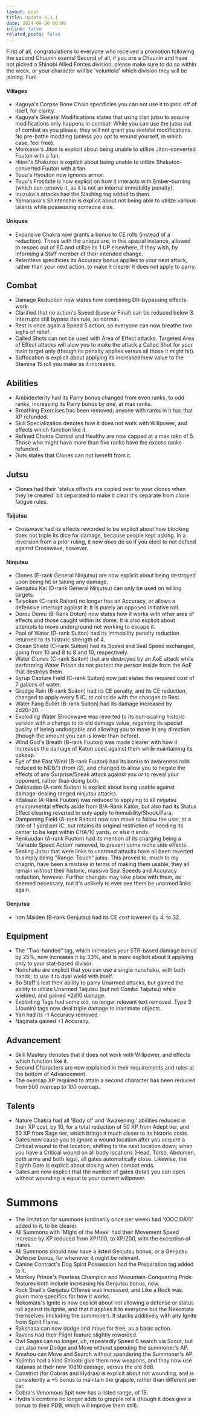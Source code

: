 ```yaml
---
layout: post
title: Update 3.3.1
date: 2024-09-20 00:00
inline: false
related_posts: false
---
```


First of all, congratulations to everyone who received a promotion following the second Chuunin exams!  Second of all, if you *are* a Chuunin and have not picked a Shinobi Allied Forces division, please make sure to do so within the week, or your character will be 'voluntold' which division they will be joining.  Fun!


#### Villages
 - Kaguya's Corpse Bone Chain specificies you can not use it to proc off of itself, for clarity.
 - Kaguya's Skeletal Modifications states that using clan jutsu to acquire modifications only happens in combat: While you can use the jutsu out of combat as you please, they will not grant you skeletal modifications.  No pre-battle modding (unless you opt to wound yourself, in which case, feel free).
 - Monkasei's Jiton is explicit about being unable to utilize Jiton-converted Fuuton with a fan.
 - Hitori's Shakuton is explicit about being unable to utilize Shakuton-converted Fuuton with a fan.
 - Touu's Hyouton now ignores armor.
 - Touu's Frostbite is now explicit on how it interacts with Ember-burning (which can remove it, as it is not an internal immobility penalty).
 - Inuzuka's attacks had the Slashing tag added to them.
 - Yamanaka's Shintenshin is explicit about not being able to utilize various talents while possessing someone else.

#### Uniques 
 - Expansive Chakra now grants a bonus to CE rolls (instead of a reduction).  Those with the unique are, in this special instance, allowed to respec out of EC and utilize its 1 UP elsewhere, if they wish, by informing a Staff member of their intended change.
 - Relentless specificies its Accuracy bonus applies to your next attack, rather than your next action, to make it clearer it does not apply to parry.

## Combat
 - Damage Reduction now states how combining DR-bypassing effects work.
 - Clarified that no action's Speed (base *or* Final) can be reduced below 3.  Interrupts still bypass this rule, as normal.
 - Rest is once again a Speed 5 action, so everyone can now breathe *two* sighs of relief.
 - Called Shots can not be used with Area of Effect attacks. Targeted Area of Effect attacks will alow you to make the attack a Called Shot for your main target only (though its penalty applies versus all those it might hit).
 - Suffocation is explicit about applying its increased/new value to the Stamina 15 roll you make as it increases.

## Abilities
 - Ambidexterity had its Parry bonus changed from even ranks, to odd ranks, increasing its Parry bonus by one, at max ranks.
 - Breathing Exercises has been removed; anyone with ranks in it has that XP refunded.
 - Skill Specialization denotes how it does not work with Willpower, and effects which function like it.
 - Refined Chakra Control and Healthy are now capped at a max rakn of 5. Those who might have more than five ranks have the excess ranks refunded.
 - Guts states that Clones can not benefit from it.

## Jutsu
 - Clones had their 'status effects are copied over to your clones when they're created' bit separated to make it clear it's separate from clone fatigue rules.

#### Taijutsu
 - Crosswave had its effects reworded to be explicit about how blocking does not triple its dice for damage, because people kept asking.  In a reversion from a prior ruling, it now *does* do so if you elect to not defend against Crosswave, however.

#### Ninjutsu 
 - Clones (E-rank General Ninjutsu) are now explicit about being destroyed upon being hit or taking any damage.
 - Genjutsu Kai (D-rank General Ninjutsu) can only be used on willing targets.
 - Taiyoken (C-rank Raiton) no longer has an Accuracy, or allows a defensive interrupt against it: It is purely an opposed Initiative roll.
 - Dorou Domu (B-Rank Doton) now states how it works with other area of effects and those caught within its dome.  It is also explicit about attempts to move underground not working to escape it.
 - Pool of Water (D-rank Suiton) had its Immobility penalty reduction returned to its historic strength of 4.
 - Ocean Shield (C-rank Suiton) had its Speed and Seal Speed exchanged, going from 10 and 8 to 8 and 10, respectively.
 - Water Clones (C-rank Suiton) that are destroyed by an AoE attack while performing Water Prison do not protect the person inside from the AoE that destroys them.
 - Syrup Capture Field (C-rank Suiton) now just states the required cost of 7 gallons of water.
 - Grudge Rain (B-rank Suiton) had its CE penalty, and its CE reduction, changed to apply every 5 IC, to coincide with the changes to Rest.
 - Water Fang Bullet (B-rank Suiton) had its damage increased by 2d20+20.
 - Exploding Water Shockwave was reverted to its non-scaling historic version with a change to its old damage value, regaining its special quality of being undodgable and allowing you to move in any direction (though the amount you can is lower than before).
 - Wind God's Breath (B-rank Fuuton) was made clearer with how it increases the damage of Katon used against them while maintaining its upkeep.
 - Eye of the East Wind (B-rank Fuuton) had its bonus to awareness rolls reduced to NDB/3 (from /2), and changed to allow you to negate the effects of any Surprise/Sneak attack against you *or* to reveal your opponent, rather than doing both.
 - Daikoudan (A-rank Suiton) is explicit about being usable against damage-dealing ranged ninjutsu attacks.
 - Kitakaze (A-Rank Fuuton) was reduced to applying to all ninjutsu environmental effects aside from B/A-Rank Katon, but also had its Status Effect clearing reverted to only apply to Immobility/Shock/Para.
 - Dampening Field (A-rank Raiton) now can move to follow the user, at a rate of 1 yard per IC, but retains its original restriction of needing its center to be kept within CHA/10 yards, or else it ends.
 - Renkuudan (A-rank Fuuton) had its mention of its charging being a 'Variable Speed Action' removed, to prevent some niche side effects.
 - Sealing Jutsu that were links to unarmed attacks have all been reverted to simply being "Range: Touch" jutsu.  This proved to, much to my chagrin, have been a mistake in terms of making them usable; they all remain *without* their historic, massive Seal Speeds and Accuracy reduction, however.  Further changes may take place with them, as deemed necessary, but it's unlikely to ever see them be unarmed links again.

#### Genjutsu
 - Iron Maiden (B-rank Genjutsu) had its CE cost lowered by 4, to 32.

## Equipment
 - The "Two-handed" tag, which increases your STR-based damage bonus by 25%, now increases it by 33%, and is more explicit about it applying only to your stat-based divisor.
 - Nunchaku are explicit that you can use a single nunchaku, with both hands, to use it to dual wield with itself.
 - Bo Staff's lost their ability to parry Unarmed attacks, but gained the ability to utilize Unarmed Taijutsu (but not Combo Taijutsu) while wielded, and gained +2d10 damage.
 - Exploding Tags had some old, no longer relevant text removed.  Type 3 (Jounin) tags now deal triple damage to inanimate objects.
 - Yari had its -1 Accuracy removed.
 - Naginata gained +1 Accuracy.

## Advancement
 - Skill Mastery denotes that it does not work with Willpower, and effects which function like it.
 - Second Characters are now explained in their requirements and rules at the bottom of Advancement.  
 - The overcap XP required to attain a second character has been reduced from 500 overcap to 100 overcap.

## Talents
 - Nature Chakra had all 'Body of' and 'Awakening:' abilities reduced in their XP cost, by 10, for a total reduction of 50 XP from Adept tier, and 50 XP from Sage tier, which brings it much closer to its historic costs.
 - Gates now cause you to ignore a wound location after you acquire a Critical wound to that location, shifting to the next location down; when you have a Critical wound on all body locations (Head, Torso, Abdomen, both arms and both legs), all gates automatically close.  Likewise, the Eighth Gate is explicit about closing when combat ends.
 - Gates are now explicit that the number of gates (total) you can open without wounding is equal to your current willpower.  

# Summons
- The limitation for summons (ordinarily once per week) had '(OOC DAY)' added to it, to be clearer.
- All Summons with 'Might of the Meek' had their Movement Speed increase by XP reduced from XP/100, to XP/200, with the exception of Hares.
- All Summons should now have a listed Genjutsu bonus, or a Genjutsu Defense bonus, for whenever it might be relevant.
- Canine Contract's Dog Spirit Possession had the Preparation tag added to it.
- Monkey Prince's Peerless Champion and Moountain-Conquering Pride features both include increasing his Genjutsu bonus, now.
- Rock Snail's Genjutsu Offense was increased, and Like a Rock was given more specifics for how it works.
- Nekomata's Ignite is now explicit about not allowing a defense or status roll against its Ignite, and that it applies it to everyone but the Nekomata themselves (including the summoner).  It stacks additively with any Ignite from Spirit Flame.
- Rakshasa can now dodge and move for free, as a basic action.
- Ravens had their Flight feature slightly reworded.
- Owl Sages can no longer, uh, repeatedly Speed 0 search via Scout, but can also now Dodge and Move without spending the summoner's AP.
- Amahou can Move and Search without spendering the Summoner's AP.
- Yojimbo had a kind Shinobi give them new weapons, and they now use Katanas at their new 10d10 damage, versus the old 8d8.
- Constrict (for Cobras and Hydras) is explicit about not wounding, and is consistently a +5 bonus to maintain the grapple, rather than different per tier.
- Cobra's Venomous Spit now has a listed range, of 15.
- Hydra's combine no longer adds to grapple rolls (though it does give a bonus to their PDB, which will improve them still).